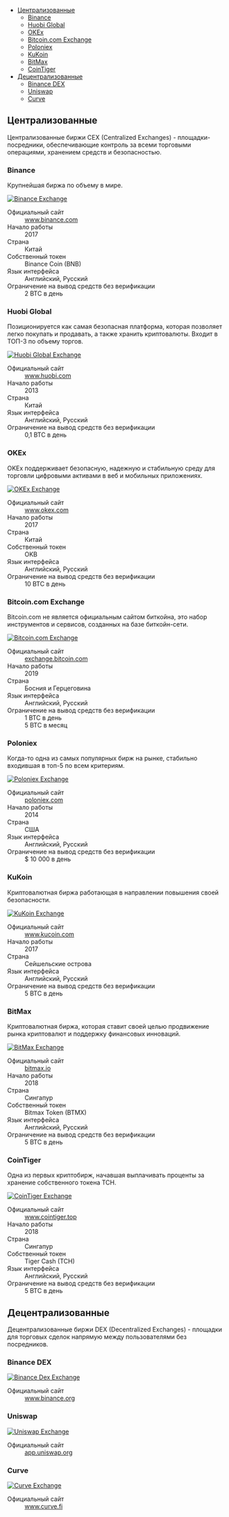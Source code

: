 <div class="contents p-3 pb-2 px-sm-5 pt-sm-4 pb-sm-3">

* [Централизованные](#centralized)
    * [Binance](#binance)
    * [Huobi Global](#huobi-global)
    * [OKEx](#okex)
    * [Bitcoin.com Exchange](#bitcoincom-exchange)
    * [Poloniex](#poloniex)
    * [KuKoin](#kukoin)
    <!-- * [Crypto.com](#cryptocom) -->
    * [BitMax](#bitmax)
    * [CoinTiger](#cointiger)
* [Децентрализованные](#decentralized)
    * [Binance DEX](#binance-dex)
    * [Uniswap](#uniswap)
    * [Curve](#curve)

</div>

<h2 id="centralized">Централизованные</h2>

Централизованные биржи CEX (Centralized Exchanges) - площадки-посредники, обеспечивающие контроль за всеми торговыми операциями, хранением средств и безопасностью.

<h3 id="binance">Binance</h3>

Крупнейшая биржа по объему в мире.

<p>
    <a href="https://www.binance.com?ref=26375672" class="img-ext-link" data-link-text="Открыть www.binance.com в новой вкладке" target="_blank" rel="noopener noreferrer">
        <picture class="img-wrap" style="padding-bottom: calc(100/225*100%)">
            <source data-srcset="public/images/exchanges/binance.jpg 2x, public/images/exchanges/binance_sm.jpg 1x" media="(max-width: 768px)">
            <source data-srcset="public/images/exchanges/binance@2x.jpg 2x, public/images/exchanges/binance.jpg 1x">
            <img class="img-embed lazy" data-src="public/images/exchanges/binance.jpg" alt="Binance Exchange">
        </picture>
    </a>
</p>

<dl class="row">
    <dt class="col-sm-4">Официальный сайт</dt>
    <dd class="col-sm-8">
        <a href="https://www.binance.com?ref=26375672" class="ext" target="_blank" rel="noopener noreferrer">www.binance.com</a>
    </dd>
    <dt class="col-sm-4">Начало работы</dt>
    <dd class="col-sm-8">2017</dd>
    <dt class="col-sm-4">Страна</dt>
    <dd class="col-sm-8">Китай</dd>
    <dt class="col-sm-4">Собственный токен</dt>
    <dd class="col-sm-8">Binance Coin (BNB)</dd>
    <dt class="col-sm-4">Язык интерфейса</dt>
    <dd class="col-sm-8">Английский, Русский</dd>
    <dt class="col-sm-4">Ограничение на вывод средств без верификации</dt>
    <dd class="col-sm-8">2 BTC в день</dd>
</dl>

<h3 id="huobi-global">Huobi Global</h3>

Позиционируется как самая безопасная платформа, которая позволяет легко покупать и продавать, а также хранить криптовалюты. Входит в ТОП-3 по объему торгов.

<p>
    <a href="https://www.huobi.com/en-us/register/?invite_code=h8qw6" class="img-ext-link" data-link-text="Открыть www.huobi.com в новой вкладке" target="_blank" rel="noopener noreferrer">
        <picture class="img-wrap" style="padding-bottom: calc(100/225*100%)">
            <source data-srcset="public/images/exchanges/huobi.jpg 2x, public/images/exchanges/huobi_sm.jpg 1x" media="(max-width: 768px)">
            <source data-srcset="public/images/exchanges/huobi@2x.jpg 2x, public/images/exchanges/huobi.jpg 1x">
            <img class="img-embed lazy" data-src="public/images/exchanges/huobi.jpg" alt="Huobi Global Exchange">
        </picture>
    </a>
</p>

<dl class="row">
    <dt class="col-sm-4">Официальный сайт</dt>
    <dd class="col-sm-8">
        <a href="https://www.huobi.com/en-us/register/?invite_code=h8qw6" class="ext" target="_blank" rel="noopener noreferrer">www.huobi.com</a>
    </dd>
    <dt class="col-sm-4">Начало работы</dt>
    <dd class="col-sm-8">2013</dd>
    <dt class="col-sm-4">Страна</dt>
    <dd class="col-sm-8">Китай</dd>
    <dt class="col-sm-4">Язык интерфейса</dt>
    <dd class="col-sm-8">Английский, Русский</dd>
    <dt class="col-sm-4">Ограничение на вывод средств без верификации</dt>
    <dd class="col-sm-8">0,1 BTC в день</dd>
</dl>

<h3 id="okex">OKEx</h3>

OKEx поддерживает безопасную, надежную и стабильную среду для торговли цифровыми активами в веб и мобильных приложениях.

<p>
    <a href="https://www.okex.com/join/2668346" class="img-ext-link" data-link-text="Открыть www.okex.com в новой вкладке" target="_blank" rel="noopener noreferrer">
        <picture class="img-wrap" style="padding-bottom: calc(100/225*100%)">
            <source data-srcset="public/images/exchanges/okex.jpg 2x, public/images/exchanges/okex_sm.jpg 1x" media="(max-width: 768px)">
            <source data-srcset="public/images/exchanges/okex@2x.jpg 2x, public/images/exchanges/okex.jpg 1x">
            <img class="img-embed lazy" data-src="public/images/exchanges/okex.jpg" alt="OKEx Exchange">
        </picture>
    </a>
</p>

<dl class="row">
    <dt class="col-sm-4">Официальный сайт</dt>
    <dd class="col-sm-8">
        <a href="https://www.okex.com/join/2668346" class="ext" target="_blank" rel="noopener noreferrer">www.okex.com</a>
    </dd>
    <dt class="col-sm-4">Начало работы</dt>
    <dd class="col-sm-8">2017</dd>
    <dt class="col-sm-4">Страна</dt>
    <dd class="col-sm-8">Китай</dd>
    <dt class="col-sm-4">Собственный токен</dt>
    <dd class="col-sm-8">OKB</dd>
    <dt class="col-sm-4">Язык интерфейса</dt>
    <dd class="col-sm-8">Английский, Русский</dd>
    <dt class="col-sm-4">Ограничение на вывод средств без верификации</dt>
    <dd class="col-sm-8">10 BTC в день</dd>
</dl>

<h3 id="bitcoincom-exchange">Bitcoin.com Exchange</h3>

Bitcoin.com не является официальным сайтом биткойна, это набор инструментов и сервисов, созданных на базе биткойн-сети.

<p>
    <a href="https://exchange.bitcoin.com/referral/99755c31b1a089b6" class="img-ext-link" data-link-text="Открыть exchange.bitcoin.com в новой вкладке" target="_blank" rel="noopener noreferrer">
        <picture class="img-wrap" style="padding-bottom: calc(100/225*100%)">
            <source data-srcset="public/images/exchanges/bitcoin.com.jpg 2x, public/images/exchanges/bitcoin.com_sm.jpg 1x" media="(max-width: 768px)">
            <source data-srcset="public/images/exchanges/bitcoin.com@2x.jpg 2x, public/images/exchanges/bitcoin.com.jpg 1x">
            <img class="img-embed lazy" data-src="public/images/exchanges/bitcoin.com.jpg" alt="Bitcoin.com Exchange">
        </picture>
    </a>
</p>

<dl class="row">
    <dt class="col-sm-4">Официальный сайт</dt>
    <dd class="col-sm-8">
        <a href="https://exchange.bitcoin.com/referral/99755c31b1a089b6" class="ext" target="_blank" rel="noopener noreferrer">exchange.bitcoin.com</a>
    </dd>
    <dt class="col-sm-4">Начало работы</dt>
    <dd class="col-sm-8">2019</dd>
    <dt class="col-sm-4">Страна</dt>
    <dd class="col-sm-8">Босния и Герцеговина</dd>
    <dt class="col-sm-4">Язык интерфейса</dt>
    <dd class="col-sm-8">Английский, Русский</dd>
    <dt class="col-sm-4">Ограничение на вывод средств без верификации</dt>
    <dd class="col-sm-8">
    <div>1 BTC в день</div>
    <div>5 BTC в месяц</div>
    </dd>
</dl>

<h3 id="poloniex">Poloniex</h3>

Когда-то одна из самых популярных бирж на рынке, стабильно входившая в топ-5 по всем критериям.

<p>
    <a href="https://poloniex.com/signup?c=TNPMCDQQ" class="img-ext-link" data-link-text="Открыть poloniex.com в новой вкладке" target="_blank" rel="noopener noreferrer">
        <picture class="img-wrap" style="padding-bottom: calc(100/225*100%)">
            <source data-srcset="public/images/exchanges/poloniex.jpg 2x, public/images/exchanges/poloniex_sm.jpg 1x" media="(max-width: 768px)">
            <source data-srcset="public/images/exchanges/poloniex@2x.jpg 2x, public/images/exchanges/poloniex.jpg 1x">
            <img class="img-embed lazy" data-src="public/images/exchanges/poloniex.jpg" alt="Poloniex Exchange">
        </picture>
    </a>
</p>

<dl class="row">
    <dt class="col-sm-4">Официальный сайт</dt>
    <dd class="col-sm-8">
        <a href="https://poloniex.com/signup?c=TNPMCDQQ" class="ext" target="_blank" rel="noopener noreferrer">poloniex.com</a>
    </dd>
    <dt class="col-sm-4">Начало работы</dt>
    <dd class="col-sm-8">2014</dd>
    <dt class="col-sm-4">Страна</dt>
    <dd class="col-sm-8">США</dd>
    <dt class="col-sm-4">Язык интерфейса</dt>
    <dd class="col-sm-8">Английский, Русский</dd>
    <dt class="col-sm-4">Ограничение на вывод средств без верификации</dt>
    <dd class="col-sm-8">$ 10 000 в день</dd>
</dl>

<h3 id="kukoin">KuKoin</h3>

Криптовалютная биржа работающая в направлении повышения своей безопасности.

<p>
    <a href="https://www.kucoin.com/?rcode=1sseshc" class="img-ext-link" data-link-text="Открыть www.kucoin.com в новой вкладке" target="_blank" rel="noopener noreferrer">
        <picture class="img-wrap" style="padding-bottom: calc(100/225*100%)">
            <source data-srcset="public/images/exchanges/kukoin.jpg 2x, public/images/exchanges/kukoin_sm.jpg 1x" media="(max-width: 768px)">
            <source data-srcset="public/images/exchanges/kukoin@2x.jpg 2x, public/images/exchanges/kukoin.jpg 1x">
            <img class="img-embed lazy" data-src="public/images/exchanges/kukoin.jpg" alt="KuKoin Exchange">
        </picture>
    </a>
</p>

<dl class="row">
    <dt class="col-sm-4">Официальный сайт</dt>
    <dd class="col-sm-8">
        <a href="https://www.kucoin.com/?rcode=1sseshc" class="ext" target="_blank" rel="noopener noreferrer">www.kucoin.com</a>
    </dd>
    <dt class="col-sm-4">Начало работы</dt>
    <dd class="col-sm-8">2017</dd>
    <dt class="col-sm-4">Страна</dt>
    <dd class="col-sm-8">Сейшельские острова</dd>
    <dt class="col-sm-4">Язык интерфейса</dt>
    <dd class="col-sm-8">Английский, Русский</dd>
    <dt class="col-sm-4">Ограничение на вывод средств без верификации</dt>
    <dd class="col-sm-8">5 BTC в день</dd>
</dl>

<!--
<h3 id="cryptocom">Crypto.com</h3>

Гонконгская блокчейн-платформа, объединяющая в себе биржу, кошелек, кредитный протокол, а также криптобанк с возможностью зарабатывать на хранении монет.

<p>
    <a href="https://crypto.com/exch/8z8n472qxv" class="img-ext-link" data-link-text="Открыть crypto.com в новой вкладке" target="_blank" rel="noopener noreferrer">
        <picture class="img-wrap" style="padding-bottom: calc(100/225*100%)">
            <source data-srcset="public/images/exchanges/crypto.com.jpg 2x, public/images/exchanges/crypto.com_sm.jpg 1x" media="(max-width: 768px)">
            <source data-srcset="public/images/exchanges/crypto.com@2x.jpg 2x, public/images/exchanges/crypto.com.jpg 1x">
            <img class="img-embed lazy" data-src="public/images/exchanges/crypto.com.jpg" alt="Crypto.com Exchange">
        </picture>
    </a>
</p>

<dl class="row">
    <dt class="col-sm-4">Официальный сайт</dt>
    <dd class="col-sm-8">
        <a href="https://crypto.com/exch/8z8n472qxv" class="ext" target="_blank" rel="noopener noreferrer">crypto.com</a>
    </dd>
    <dt class="col-sm-4">Начало работы</dt>
    <dd class="col-sm-8">2018</dd>
    <dt class="col-sm-4">Страна</dt>
    <dd class="col-sm-8">Гонконг</dd>
    <dt class="col-sm-4">Собственный токен</dt>
    <dd class="col-sm-8">Crypto.com Coin (CRO)</dd>
    <dt class="col-sm-4">Язык интерфейса</dt>
    <dd class="col-sm-8">Английский</dd>
    <dt class="col-sm-4">Ограничение на вывод средств без верификации</dt>
    <dd class="col-sm-8">$ 5 000 в день</dd>
</dl>
-->

<h3 id="bitmax">BitMax</h3>

Криптовалютная биржа, которая ставит своей целью продвижение рынка криптовалют и поддержку финансовых инноваций.

<p>
    <a href="https://bitmax.io/register?inviteCode=RMVSIQAL" class="img-ext-link" data-link-text="Открыть bitmax.io в новой вкладке" target="_blank" rel="noopener noreferrer">
        <picture class="img-wrap" style="padding-bottom: calc(100/225*100%)">
            <source data-srcset="public/images/exchanges/bitmax.jpg 2x, public/images/exchanges/bitmax_sm.jpg 1x" media="(max-width: 768px)">
            <source data-srcset="public/images/exchanges/bitmax@2x.jpg 2x, public/images/exchanges/bitmax.jpg 1x">
            <img class="img-embed lazy" data-src="public/images/exchanges/bitmax.jpg" alt="BitMax Exchange">
        </picture>
    </a>
</p>

<dl class="row">
    <dt class="col-sm-4">Официальный сайт</dt>
    <dd class="col-sm-8">
        <a href="https://bitmax.io/register?inviteCode=RMVSIQAL" class="ext" target="_blank" rel="noopener noreferrer">bitmax.io</a>
    </dd>
    <dt class="col-sm-4">Начало работы</dt>
    <dd class="col-sm-8">2018</dd>
    <dt class="col-sm-4">Страна</dt>
    <dd class="col-sm-8">Сингапур</dd>
    <dt class="col-sm-4">Собственный токен</dt>
    <dd class="col-sm-8">Bitmax Token (BTMX)</dd>
    <dt class="col-sm-4">Язык интерфейса</dt>
    <dd class="col-sm-8">Английский, Русский</dd>
    <dt class="col-sm-4">Ограничение на вывод средств без верификации</dt>
    <dd class="col-sm-8">5 BTC в день</dd>
</dl>

<h3 id="cointiger">CoinTiger</h3>

Одна из первых криптобирж, начавшая выплачивать проценты за хранение собственного токена TCH.

<p>
    <a href="https://www.cointiger.top/#/register?refCode=UVIdze" class="img-ext-link" data-link-text="Открыть www.cointiger.top в новой вкладке" target="_blank" rel="noopener noreferrer">
        <picture class="img-wrap" style="padding-bottom: calc(100/225*100%)">
            <source data-srcset="public/images/exchanges/cointiger.jpg 2x, public/images/exchanges/cointiger_sm.jpg 1x" media="(max-width: 768px)">
            <source data-srcset="public/images/exchanges/cointiger@2x.jpg 2x, public/images/exchanges/cointiger.jpg 1x">
            <img class="img-embed lazy" data-src="public/images/exchanges/cointiger.jpg" alt="CoinTiger Exchange">
        </picture>
    </a>
</p>

<dl class="row">
    <dt class="col-sm-4">Официальный сайт</dt>
    <dd class="col-sm-8">
        <a href="https://www.cointiger.top/#/register?refCode=UVIdze" class="ext" target="_blank" rel="noopener noreferrer">www.cointiger.top</a>
    </dd>
    <dt class="col-sm-4">Начало работы</dt>
    <dd class="col-sm-8">2018</dd>
    <dt class="col-sm-4">Страна</dt>
    <dd class="col-sm-8">Сингапур</dd>
    <dt class="col-sm-4">Собственный токен</dt>
    <dd class="col-sm-8">Tiger Cash (TCH)</dd>
    <dt class="col-sm-4">Язык интерфейса</dt>
    <dd class="col-sm-8">Английский, Русский</dd>
    <dt class="col-sm-4">Ограничение на вывод средств без верификации</dt>
    <dd class="col-sm-8">5 BTC в день</dd>
</dl>

<h2 id="decentralized">Децентрализованные</h2>

Децентрализованные биржи DEX (Decentralized Exchanges) - площадки для торговых сделок напрямую между пользователями без посредников.

<h3 id="binance-dex">Binance DEX</h3>

<p>
    <a href="https://www.binance.org/" class="img-ext-link" data-link-text="Открыть www.binance.org в новой вкладке" target="_blank" rel="noopener noreferrer">
        <picture class="img-wrap" style="padding-bottom: calc(100/225*100%)">
            <source data-srcset="public/images/exchanges/binance-dex.jpg 2x, public/images/exchanges/binance-dex_sm.jpg 1x" media="(max-width: 768px)">
            <source data-srcset="public/images/exchanges/binance-dex@2x.jpg 2x, public/images/exchanges/binance-dex.jpg 1x">
            <img class="img-embed lazy" data-src="public/images/exchanges/binance-dex.jpg" alt="Binance Dex Exchange">
        </picture>
    </a>
</p>

<dl class="row">
    <dt class="col-sm-4">Официальный сайт</dt>
    <dd class="col-sm-8">
        <a href="https://www.binance.org/" class="ext" target="_blank" rel="noopener noreferrer">www.binance.org</a>
    </dd>
</dl>

<h3 id="uniswap">Uniswap</h3>

<p>
    <a href="https://app.uniswap.org/#/swap" class="img-ext-link" data-link-text="Открыть app.uniswap.org в новой вкладке" target="_blank" rel="noopener noreferrer">
        <picture class="img-wrap" style="padding-bottom: calc(100/225*100%)">
            <source data-srcset="public/images/exchanges/uniswap.jpg 2x, public/images/exchanges/uniswap_sm.jpg 1x" media="(max-width: 768px)">
            <source data-srcset="public/images/exchanges/uniswap@2x.jpg 2x, public/images/exchanges/uniswap.jpg 1x">
            <img class="img-embed lazy" data-src="public/images/exchanges/uniswap.jpg" alt="Uniswap Exchange">
        </picture>
    </a>
</p>

<dl class="row">
    <dt class="col-sm-4">Официальный сайт</dt>
    <dd class="col-sm-8">
        <a href="https://app.uniswap.org/#/swap" class="ext" target="_blank" rel="noopener noreferrer">app.uniswap.org</a>
    </dd>
</dl>

<h3 id="curve">Curve</h3>

<p>
    <a href="https://www.curve.fi/" class="img-ext-link" data-link-text="Открыть www.curve.fi в новой вкладке" target="_blank" rel="noopener noreferrer">
        <picture class="img-wrap" style="padding-bottom: calc(100/225*100%)">
            <source data-srcset="public/images/exchanges/curve.jpg 2x, public/images/exchanges/curve_sm.jpg 1x" media="(max-width: 768px)">
            <source data-srcset="public/images/exchanges/curve@2x.jpg 2x, public/images/exchanges/curve.jpg 1x">
            <img class="img-embed lazy" data-src="public/images/exchanges/curve.jpg" alt="Curve Exchange">
        </picture>
    </a>
</p>

<dl class="row">
    <dt class="col-sm-4">Официальный сайт</dt>
    <dd class="col-sm-8">
        <a href="https://www.curve.fi/" class="ext" target="_blank" rel="noopener noreferrer">www.curve.fi</a>
    </dd>
</dl>
